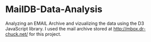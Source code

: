# MailDB-Data-Analysis
Analyzing an EMAIL Archive and vizualizing the data using the D3 JavaScript library.
I used the mail archive stored at http://mbox.dr-chuck.net/ for this project.
